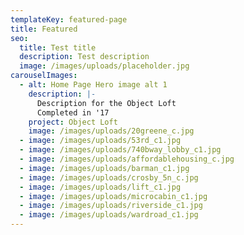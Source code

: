 ```yaml
---
templateKey: featured-page
title: Featured
seo: 
  title: Test title
  description: Test description
  image: /images/uploads/placeholder.jpg
carouselImages:
  - alt: Home Page Hero image alt 1
    description: |-
      Description for the Object Loft  
      Completed in '17
    project: Object Loft
    image: /images/uploads/20greene_c.jpg
  - image: /images/uploads/53rd_c1.jpg
  - image: /images/uploads/740bway_lobby_c1.jpg
  - image: /images/uploads/affordablehousing_c.jpg
  - image: /images/uploads/barman_c1.jpg
  - image: /images/uploads/crosby_5n_c.jpg
  - image: /images/uploads/lift_c1.jpg
  - image: /images/uploads/microcabin_c1.jpg
  - image: /images/uploads/riverside_c1.jpg
  - image: /images/uploads/wardroad_c1.jpg
---
```


